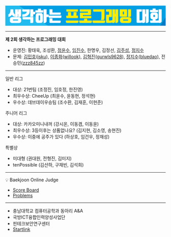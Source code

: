 ![Alt Text](https://github.com/CNU-ANT/1st-Thinking-PC/blob/master/A/img/A1.png)

----------

**제 2회 생각하는 프로그래밍 대회**

- 운영진: 황태욱, 조성환, [정윤수](https://github.com/GoodLuckDay), [임진수](https://github.com/Jinsu-L), 한명우, 김정선, [김주성](https://github.com/Sigmaflo2), [정지수](https://github.com/someonewho)
- 문제: [김민호](https://github.com/isku)([isku](https://acmicpc.net/user/isku)), [이종화](https://github.com/willook)([willook](https://acmicpc.net/user/willook)), [김혁진](https://github.com/HyeockJinKim)([gurwls9628](https://acmicpc.net/user/gurwls9628)), [정지수](https://github.com/someonewho)([bluedao](https://acmicpc.net/user/bluedao)), 전승민([zzz845zz](https://www.acmicpc.net/user/zzz845zz))

----------

일반 리그
- 대상: 21번팀 (조정진, 임호정, 한진영)
- 최우수상: CheeUp (최윤수, 윤동현, 정석현)
- 우수상: 데브데이우승팀 (조수환, 김재훈, 이현준)

주니어 리그
- 대상: 카카오미니내꺼 (강시온, 이동겸, 이동윤)
- 최우수상: 3등이후는 상품없나요? (김지현, 김소영, 송현진)
- 우수상: 이중에 공주가 있다 (하상호, 임건우, 정재성)

특별상
- 미대형 (권대원, 전형진, 김미지)
- tenPossible (김산하, 구재빈, 김석희)

----------

:bulb: Baekjoon Online Judge
- [Score Board](https://www.acmicpc.net/contest/board/355)
- [Problems](https://www.acmicpc.net/category/detail/1954)

----------

- 충남대학교 컴퓨터공학과 동아리 A&A
- 국방ICT융합인력양성사업단
- 핀테크보안연구센터
- [Startlink](https://startlink.io/)
